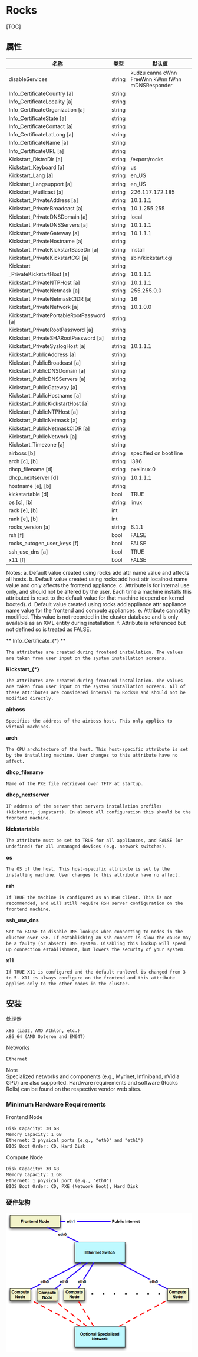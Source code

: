 # Rocks

[TOC]

## 属性
| 名称 | 类型 | 默认值 |
|--|--|--|
| disableServices | string | kudzu canna cWnn FreeWnn kWnn tWnn mDNSResponder |
| Info_CertificateCountry [a] | string |  |
| Info_CertificateLocality [a] | string |  |
| Info_CertificateOrganization [a] | string |  |
| Info_CertificateState [a] | string |  |
| Info_CertificateContact [a] | string |  |
| Info_CertificateLatLong [a] | string |  |
| Info_CertificateName [a] | string |  |
| Info_CertificateURL [a] | string |  |
| Kickstart_DistroDir [a] | string | /export/rocks |
| Kickstart_Keyboard [a] | string | us |
| Kickstart_Lang [a] | string | en_US |
| Kickstart_Langsupport [a] | string | en_US |
| Kickstart_Mutlicast [a] | string | 226.117.172.185 |
| Kickstart_PrivateAddress [a] | string | 10.1.1.1 |
| Kickstart_PrivateBroadcast [a] | string | 10.1.255.255 |
| Kickstart_PrivateDNSDomain [a] | string | local |
| Kickstart_PrivateDNSServers [a] | string | 10.1.1.1 |
| Kickstart_PrivateGateway [a] | string | 10.1.1.1 |
| Kickstart_PrivateHostname [a] | string |  |
| Kickstart_PrivateKickstartBaseDir [a] | string | install |
| Kickstart_PrivateKickstartCGI [a] | string | sbin/kickstart.cgi |
| Kickstart | string |  |
| _PrivateKickstartHost [a] | string | 10.1.1.1 |
| Kickstart_PrivateNTPHost [a] | string | 10.1.1.1 |
| Kickstart_PrivateNetmask [a] | string | 255.255.0.0 |
| Kickstart_PrivateNetmaskCIDR [a] | string | 16 |
| Kickstart_PrivateNetwork [a] | string | 10.1.0.0 |
| Kickstart_PrivatePortableRootPassword [a] | string |  |
| Kickstart_PrivateRootPassword [a] | string |  |
| Kickstart_PrivateSHARootPassword [a] | string |  |
| Kickstart_PrivateSyslogHost [a] | string | 10.1.1.1 |
| Kickstart_PublicAddress [a] | string |  |
| Kickstart_PublicBroadcast [a] | string |  |
| Kickstart_PublicDNSDomain [a] | string |  |
| Kickstart_PublicDNSServers [a] | string |  |
| Kickstart_PublicGateway [a] | string |  |
| Kickstart_PublicHostname [a] | string |  |
| Kickstart_PublicKickstartHost [a] | string |  |
| Kickstart_PublicNTPHost [a] | string |  |
| Kickstart_PublicNetmask [a] | string |  |
| Kickstart_PublicNetmaskCIDR [a] | string |  |
| Kickstart_PublicNetwork [a] | string |  |
| Kickstart_Timezone [a] | string |  |
| airboss [b] | string | specified on boot line |
| arch [c], [b] | string | i386 | x86_64 |
| dhcp_filename [d] | string | pxelinux.0 |
| dhcp_nextserver [d] | string | 10.1.1.1 |
| hostname [e], [b] | string |  |
| kickstartable [d] | bool | TRUE |
| os [c], [b] | string | linux | solaris |
| rack [e], [b] | int |  |
| rank [e], [b] | int |  |
| rocks_version [a] | string | 6.1.1 |
| rsh [f] | bool | FALSE |
| rocks_autogen_user_keys [f] |	bool | FALSE
| ssh_use_dns [a] | bool | TRUE
| x11 [f] | bool | FALSE

Notes:
a. Default value created using rocks add attr name value and affects all hosts.
b. Default value created using rocks add host attr localhost name value and only affects the frontend appliance.
c. Attribute is for internal use only, and should not be altered by the user. Each time a machine installs this attributed is reset to the default value for that machine (depend on kernel booted).
d. Default value created using rocks add appliance attr appliance name value for the frontend and compute appliances.
e. Attribute cannot by modified. This value is not recorded in the cluster database and is only available as an XML entity during installation.
f. Attribute is referenced but not defined so is treated as FALSE.

** Info_Certificate_{*} **

    The attributes are created during frontend installation. The values are taken from user input on the system installation screens. 
**Kickstart_{*}**

    The attributes are created during frontend installation. The values are taken from user input on the system installation screens. All of these attributes are considered internal to Rocks® and should not be modified directly. 
**airboss**

    Specifies the address of the airboss host. This only applies to virtual machines. 
**arch**

    The CPU architecture of the host. This host-specific attribute is set by the installing machine. User changes to this attribute have no affect. 
**dhcp_filename**

    Name of the PXE file retrieved over TFTP at startup. 
**dhcp_nextserver**

    IP address of the server that servers installation profiles (kickstart, jumpstart). In almost all configuration this should be the frontend machine. 
**kickstartable**

    The attribute must be set to TRUE for all appliances, and FALSE (or undefined) for all unmanaged devices (e.g. network switches). 
**os**

    The OS of the host. This host-specific attribute is set by the installing machine. User changes to this attribute have no affect. 
**rsh**

    If TRUE the machine is configured as an RSH client. This is not recommended, and will still require RSH server configuration on the frontend machine. 
**ssh_use_dns**

    Set to FALSE to disable DNS lookups when connecting to nodes in the cluster over SSH. If establishing an ssh connect is slow the cause may be a faulty (or absent) DNS system. Disabling this lookup will speed up connection establishment, but lowers the security of your system. 
**x11**

    If TRUE X11 is configured and the default runlevel is changed from 3 to 5. X11 is always configure on the frontend and this attribute applies only to the other nodes in the cluster. 
## 安装
处理器

    x86 (ia32, AMD Athlon, etc.)
    x86_64 (AMD Opteron and EM64T) 

Networks

    Ethernet 

Note	
Specialized networks and components (e.g., Myrinet, Infiniband, nVidia GPU) are also supported. Hardware requirements and software (Rocks Rolls) can be found on the respective vendor web sites.
### Minimum Hardware Requirements

Frontend Node

    Disk Capacity: 30 GB
    Memory Capacity: 1 GB
    Ethernet: 2 physical ports (e.g., "eth0" and "eth1")
    BIOS Boot Order: CD, Hard Disk 

Compute Node

    Disk Capacity: 30 GB
    Memory Capacity: 1 GB
    Ethernet: 1 physical port (e.g., "eth0")
    BIOS Boot Order: CD, PXE (Network Boot), Hard Disk 

### 硬件架构
 ![](../Image/cluster.png)
